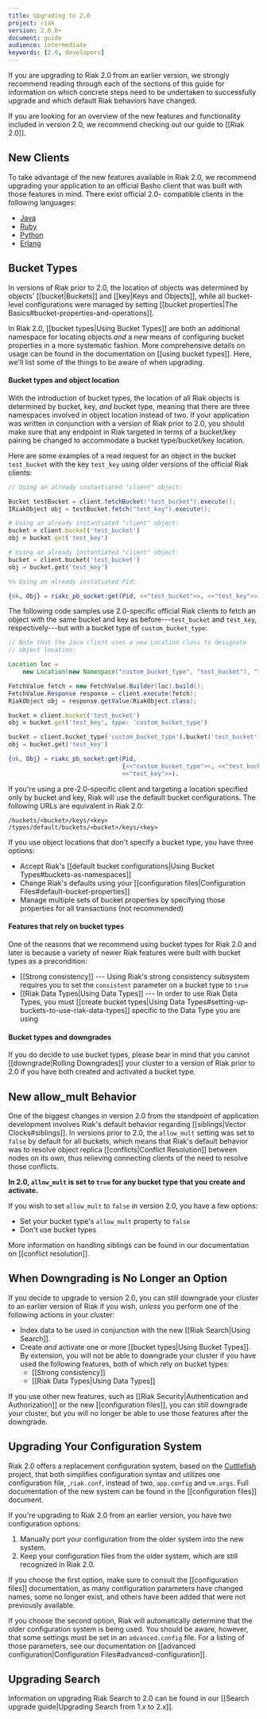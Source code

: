 ```yaml
---
title: Upgrading to 2.0
project: riak
version: 2.0.0+
document: guide
audience: intermediate
keywords: [2.0, developers]
---
```


If you are upgrading to Riak 2.0 from an earlier version, we strongly
recommend reading through each of the sections of this guide for
information on which concrete steps need to be undertaken to
successfully upgrade and which default Riak behaviors have changed.

If you are looking for an overview of the new features and functionality
included in version 2.0, we recommend checking out our guide to [[Riak 2.0]].

## New Clients

To take advantage of the new features available in Riak 2.0, we
recommend upgrading your application to an official Basho client that
was built with those features in mind. There exist official 2.0-
compatible clients in the following languages:

* [Java](https://github.com/basho/riak-java-client)
* [Ruby](https://github.com/basho/riak-ruby-client)
* [Python](https://github.com/basho/riak-python-client)
* [Erlang](https://github.com/basho/riak-erlang-client)

## Bucket Types

In versions of Riak prior to 2.0, the location of objects was determined
by objects' [[bucket|Buckets]] and [[key|Keys and Objects]], while all
bucket-level configurations were managed by setting
[[bucket properties|The Basics#bucket-properties-and-operations]].

In Riak 2.0, [[bucket types|Using Bucket Types]] are both an additional
namespace for locating objects _and_ a new means of configuring bucket
properties in a more systematic fashion. More comprehensive details on
usage can be found in the documentation on [[using bucket types]]. Here,
we'll list some of the things to be aware of when upgrading.

#### Bucket types and object location

With the introduction of bucket types, the location of all Riak objects
is determined by bucket, key, _and_ bucket type, meaning that there
are three namespaces involved in object location instead of two. If your
application was written in conjunction with a version of Riak prior to
2.0, you should make sure that any endpoint in Riak targeted in terms of
a bucket/key pairing be changed to accommodate a bucket type/bucket/key
location.

Here are some examples of a read request for an object in the bucket
`test_bucket` with the key `test_key` using older versions of the
official Riak clients:

```java
// Using an already instantiated "client" object:

Bucket testBucket = client.fetchBucket("test_bucket").execute();
IRiakObject obj = testBucket.fetch("test_key").execute();
```

```ruby
# Using an already instantiated "client" object:
bucket = client.bucket('test_bucket')
obj = bucket.get('test_key')
```

```python
# Using an already instantiated "client" object:
bucket = client.bucket('test_bucket')
obj = bucket.get('test_key')
```

```erlang
%% Using an already instatiated Pid:

{ok, Obj} = riakc_pb_socket:get(Pid, <<"test_bucket">>, <<"test_key">>).
```

The following code samples use 2.0-specific official Riak clients to
fetch an object with the same bucket and key as before---`test_bucket`
and `test_key`, respectively---but with a bucket type of `custom_bucket_type`:

```java
// Note that the Java client uses a new Location class to designate
// object location:

Location loc =
	new Location(new Namespace("custom_bucket_type", "test_bucket"), "test_key");

FetchValue fetch = new FetchValue.Builder(loc).build();
FetchValue.Response response = client.execute(fetch);
RiakObject obj = response.getValue(RiakObject.class);
```

```ruby
bucket = client.bucket('test_bucket')
obj = bucket.get('test_key', type: 'custom_bucket_type')
```

```python
bucket = client.bucket_type('custom_bucket_type').bucket('test_bucket')
obj = bucket.get('test_key')
```

```erlang
{ok, Obj} = riakc_pb_socket:get(Pid,
	                            {<<"custom_bucket_type">>, <<"test_bucket">>},
	                            <<"test_key">>).
```

If you're using a pre-2.0-specific client and targeting a location
specified only by bucket and key, Riak will use the default bucket
configurations. The following URLs are equivalent in Riak 2.0:

```
/buckets/<bucket>/keys/<key>
/types/default/buckets/<bucket>/keys/<key>
```

If you use object locations that don't specify a bucket type, you have
three options:

* Accept Riak's [[default bucket configurations|Using Bucket Types#buckets-as-namespaces]]
* Change Riak's defaults using your [[configuration files|Configuration Files#default-bucket-properties]]
* Manage multiple sets of bucket properties by specifying those properties for all transactions (not recommended)

#### Features that rely on bucket types

One of the reasons that we recommend using bucket types for Riak 2.0 and
later is because a variety of newer Riak features were built with bucket
types as a precondition:

* [[Strong consistency]] --- Using Riak's strong consistency subsystem requires you to set the `consistent` parameter on a bucket type to `true`
* [[Riak Data Types|Using Data Types]] --- In order to use Riak Data Types, you must [[create bucket types|Using Data Types#setting-up-buckets-to-use-riak-data-types]] specific to the Data Type you are using

#### Bucket types and downgrades

If you do decide to use bucket types, please bear in mind that you
cannot [[downgrade|Rolling Downgrades]] your cluster to a version of
Riak prior to 2.0 if you have both created and activated a
bucket type.

## New allow_mult Behavior

One of the biggest changes in version 2.0 from the standpoint of
application development involves Riak's default behavior regarding
[[siblings|Vector Clocks#siblings]]. In versions prior to 2.0, the
`allow_mult` setting was set to `false` by default for all buckets,
which means that Riak's default behavior was to resolve
object replica [[conflicts|Conflict Resolution]] between nodes on its
own, thus relieving connecting clients of the need to resolve those
conflicts.

**In 2.0, `allow_mult` is set to `true` for any bucket type that you
create and activate.**

If you wish to set `allow_mult` to `false` in version 2.0, you have a
few options:

* Set your bucket type's `allow_mult` property to `false`
* Don't use bucket types

More information on handling siblings can be found in our documentation
on [[conflict resolution]].

## When Downgrading is No Longer an Option

If you decide to upgrade to version 2.0, you can still downgrade your
cluster to an earlier version of Riak if you wish, _unless_ you perform
one of the following actions in your cluster:

* Index data to be used in conjunction with the new [[Riak Search|Using Search]].
* Create _and_ activate one or more [[bucket types|Using Bucket Types]]. By extension, you will not be able to downgrade your cluster if you have used the following features, both of which rely on bucket types:
	- [[Strong consistency]]
	- [[Riak Data Types|Using Data Types]]

If you use other new features, such as [[Riak Security|Authentication and Authorization]]
or the new [[configuration files]], you can still downgrade your
cluster, but you will no longer be able to use those features after the
downgrade.

## Upgrading Your Configuration System

Riak 2.0 offers a replacement configuration system, based on the
[Cuttlefish](https://github.com/basho/cuttlefish) project, that both
simplifies configuration syntax and utilizes one configuration file,
,`riak.conf`, instead of two, `app.config` and `vm.args`. Full
documentation of the new system can be found in the [[configuration files]]
document.

If you're upgrading to Riak 2.0 from an earlier version, you have two
configuration options:

1. Manually port your configuration from the older system into the new system.
2. Keep your configuration files from the older system, which are still recognized in Riak 2.0.

If you choose the first option, make sure to consult the [[configuration files]]
documentation, as many configuration parameters have changed names,
some no longer exist, and others have been added that were not
previously available.

If you choose the second option, Riak will automatically determine that
the older configuration system is being used. You should be aware,
however, that some settings must be set in an `advanced.config` file.
For a listing of those parameters, see our documentation on [[advanced configuration|Configuration Files#advanced-configuration]].

## Upgrading Search

Information on upgrading Riak Search to 2.0 can be found in our
[[Search upgrade guide|Upgrading Search from 1.x to 2.x]].
